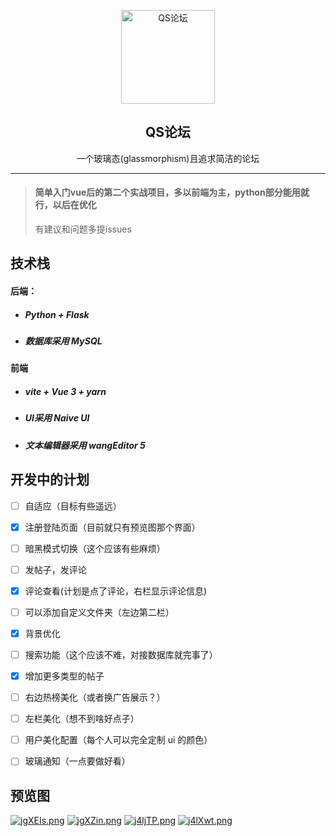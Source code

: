 <p align="center">
 <img width="150px" src="https://s1.ax1x.com/2022/07/17/j5IS74.png" align="center" alt="QS论坛" />
 <h2 align="center">QS论坛</h2>
 <p align="center">一个玻璃态(glassmorphism)且追求简洁的论坛</p>
</p>

***

> #### 简单入门vue后的第二个实战项目，多以前端为主，python部分能用就行，以后在优化
>
> 有建议和问题多提issues

## 技术栈

#### 后端：

- ##### Python + Flask

- ##### 数据库采用 MySQL

#### 前端

- ##### vite + Vue 3 + yarn

- ##### UI采用 ***Naive UI***

- ##### 文本编辑器采用 wangEditor 5

## 开发中的计划

- [ ] 自适应（目标有些遥远）

- [x] 注册登陆页面（目前就只有预览图那个界面）

- [ ] 暗黑模式切换（这个应该有些麻烦）

- [ ] 发帖子，发评论

- [x] 评论查看(计划是点了评论，右栏显示评论信息)

- [ ] 可以添加自定义文件夹（左边第二栏）

- [x] 背景优化

- [ ] 搜索功能（这个应该不难，对接数据库就完事了）

- [x] 增加更多类型的帖子

- [ ] 右边热榜美化（或者换广告展示？）

- [ ] 左栏美化（想不到啥好点子）

- [ ] 用户美化配置（每个人可以完全定制 ui 的颜色）

- [ ] 玻璃通知（一点要做好看）

## 预览图

[![jgXEIs.png](https://s1.ax1x.com/2022/07/12/jgXEIs.png)](https://imgtu.com/i/jgXEIs)
[![jgXZin.png](https://s1.ax1x.com/2022/07/12/jgXZin.png)](https://imgtu.com/i/jgXZin)
[![j4ljTP.png](https://s1.ax1x.com/2022/07/15/j4ljTP.png)](https://imgtu.com/i/j4ljTP)
[![j4lXwt.png](https://s1.ax1x.com/2022/07/15/j4lXwt.png)](https://imgtu.com/i/j4lXwt)
